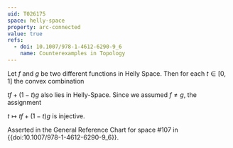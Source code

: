 ```yaml
---
uid: T026175
space: helly-space
property: arc-connected
value: true
refs:
  - doi: 10.1007/978-1-4612-6290-9_6
    name: Counterexamples in Topology
---
```

Let $f$ and $g$ be two different functions in Helly Space. Then for each $t\in[0,1]$ the convex combination

$tf + (1-t)g$ also lies in Helly-Space. Since we assumed $f\neq g$, the assignment

$t\mapsto  tf + (1-t)g$ is injective.

Asserted in the General Reference Chart for space #107 in
{{doi:10.1007/978-1-4612-6290-9_6}}.
